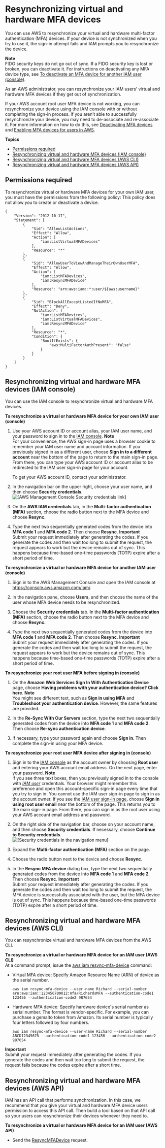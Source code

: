 # Resynchronizing virtual and hardware MFA devices<a name="id_credentials_mfa_sync"></a>

You can use AWS to resynchronize your virtual and hardware multi\-factor authentication \(MFA\) devices\. If your device is not synchronized when you try to use it, the sign\-in attempt fails and IAM prompts you to resynchronize the device\.

**Note**  
FIDO security keys do not go out of sync\. If a FIDO security key is lost or broken, you can deactivate it\. For instructions on deactivating any MFA device type, see [To deactivate an MFA device for another IAM user \(console\)](id_credentials_mfa_disable.md#deactivate-mfa-for-user)\.

As an AWS administrator, you can resynchronize your IAM users' virtual and hardware MFA devices if they get out of synchronization\.

If your AWS account root user MFA device is not working, you can resynchronize your device using the IAM console with or without completing the sign\-in process\. If you aren’t able to successfully resynchronize your device, you may need to de\-associate and re\-associate it\. For more information on how to do this, see [Deactivating MFA devices](id_credentials_mfa_disable.md) and [Enabling MFA devices for users in AWS](id_credentials_mfa_enable.md)\.

**Topics**
+ [Permissions required](#id_credentials_mfa_sync_console-permissions-required)
+ [Resynchronizing virtual and hardware MFA devices \(IAM console\)](#id_credentials_mfa_sync_console)
+ [Resynchronizing virtual and hardware MFA devices \(AWS CLI\)](#id_credentials_mfa_sync_cli)
+ [Resynchronizing virtual and hardware MFA devices \(AWS API\)](#id_credentials_mfa_sync_api)

## Permissions required<a name="id_credentials_mfa_sync_console-permissions-required"></a>

To resynchronize virtual or hardware MFA devices for your own IAM user, you must have the permissions from the following policy: This policy does not allow you to create or deactivate a device\.

```
{
    "Version": "2012-10-17",
    "Statement": [
        {
            "Sid": "AllowListActions",
            "Effect": "Allow",
            "Action": [
                "iam:ListVirtualMFADevices"
            ],
            "Resource": "*"
        },
        {
            "Sid": "AllowUserToViewAndManageTheirOwnUserMFA",
            "Effect": "Allow",
            "Action": [
                "iam:ListMFADevices",
                "iam:ResyncMFADevice"
            ],
            "Resource": "arn:aws:iam::*:user/${aws:username}"
        },
        {
            "Sid": "BlockAllExceptListedIfNoMFA",
            "Effect": "Deny",
            "NotAction": [
                "iam:ListMFADevices",
                "iam:ListVirtualMFADevices",
                "iam:ResyncMFADevice"
            ],
            "Resource": "*",
            "Condition": {
                "BoolIfExists": {
                    "aws:MultiFactorAuthPresent": "false"
                }
            }
        }
    ]
}
```

## Resynchronizing virtual and hardware MFA devices \(IAM console\)<a name="id_credentials_mfa_sync_console"></a>

You can use the IAM console to resynchronize virtual and hardware MFA devices\.

**To resynchronize a virtual or hardware MFA device for your own IAM user \(console\)**

1. Use your AWS account ID or account alias, your IAM user name, and your password to sign in to the [IAM console](https://console.aws.amazon.com/iam)\.
**Note**  
For your convenience, the AWS sign\-in page uses a browser cookie to remember your IAM user name and account information\. If you previously signed in as a different user, choose **Sign in to a different account** near the bottom of the page to return to the main sign\-in page\. From there, you can type your AWS account ID or account alias to be redirected to the IAM user sign\-in page for your account\.

   To get your AWS account ID, contact your administrator\.

1. In the navigation bar on the upper right, choose your user name, and then choose **Security credentials**\.   
![\[AWS Management Console Security credentials link\]](http://docs.aws.amazon.com/IAM/latest/UserGuide/images/security-credentials-user.shared.console.png)

1. On the **AWS IAM credentials** tab, in the **Multi\-factor authentication \(MFA\)** section, choose the radio button next to the MFA device and choose **Resync**\.

1. Type the next two sequentially generated codes from the device into **MFA code 1** and **MFA code 2**\. Then choose **Resync**\.
**Important**  
Submit your request immediately after generating the codes\. If you generate the codes and then wait too long to submit the request, the request appears to work but the device remains out of sync\. This happens because time\-based one\-time passwords \(TOTP\) expire after a short period of time\.

**To resynchronize a virtual or hardware MFA device for another IAM user \(console\)**

1. Sign in to the AWS Management Console and open the IAM console at [https://console\.aws\.amazon\.com/iam/](https://console.aws.amazon.com/iam/)\.

1. In the navigation pane, choose **Users**, and then choose the name of the user whose MFA device needs to be resynchronized\.

1. Choose the **Security credentials** tab\. In the **Multi\-factor authentication \(MFA\)** section, choose the radio button next to the MFA device and choose **Resync**\.

1. Type the next two sequentially generated codes from the device into **MFA code 1** and **MFA code 2**\. Then choose **Resync**\.
**Important**  
Submit your request immediately after generating the codes\. If you generate the codes and then wait too long to submit the request, the request appears to work but the device remains out of sync\. This happens because time\-based one\-time passwords \(TOTP\) expire after a short period of time\.

**To resynchronize your root user MFA before signing in \(console\)**

1. On the **Amazon Web Services Sign In With Authentication Device** page, choose **Having problems with your authentication device? Click here**\.
**Note**  
You might see different text, such as **Sign in using MFA** and **Troubleshoot your authentication device**\. However, the same features are provided\.

1. In the **Re\-Sync With Our Servers** section, type the next two sequentially generated codes from the device into **MFA code 1** and **MFA code 2**\. Then choose **Re\-sync authentication device**\.

1. If necessary, type your password again and choose **Sign in**\. Then complete the sign\-in using your MFA device\.

**To resynchronize your root user MFA device after signing in \(console\)**

1. Sign in to the [IAM console](https://console.aws.amazon.com/iam/) as the account owner by choosing **Root user** and entering your AWS account email address\. On the next page, enter your password\.
**Note**  
If you see three text boxes, then you previously signed in to the console with *[IAM user](https://docs.aws.amazon.com/IAM/latest/UserGuide/id_users.html)* credentials\. Your browser might remember this preference and open this account\-specific sign\-in page every time that you try to sign in\. You cannot use the IAM user sign\-in page to sign in as the account owner\. If you see the [IAM user sign\-in page](https://docs.aws.amazon.com/IAM/latest/UserGuide/console.html#user-sign-in-page), choose **Sign in using root user email** near the bottom of the page\. This returns you to the main sign\-in page\. From there, you can sign in as the root user using your AWS account email address and password\.

1. On the right side of the navigation bar, choose on your account name, and then choose **Security credentials**\. If necessary, choose **Continue to Security credentials**\.  
![\[Security credentials in the navigation menu\]](http://docs.aws.amazon.com/IAM/latest/UserGuide/images/security-credentials-root.shared.console.png)

1. Expand the **Multi\-factor authentication \(MFA\)** section on the page\.

1. Choose the radio button next to the device and choose **Resync**\.

1. In the **Resync MFA device** dialog box, type the next two sequentially generated codes from the device into **MFA code 1** and **MFA code 2**\. Then choose **Resync**\.
**Important**  
Submit your request immediately after generating the codes\. If you generate the codes and then wait too long to submit the request, the MFA device is successfully associated with the user, but the MFA device is out of sync\. This happens because time\-based one\-time passwords \(TOTP\) expire after a short period of time\.

## Resynchronizing virtual and hardware MFA devices \(AWS CLI\)<a name="id_credentials_mfa_sync_cli"></a>

You can resynchronize virtual and hardware MFA devices from the AWS CLI\.

**To resynchronize a virtual or hardware MFA device for an IAM user \(AWS CLI\)**  
At a command prompt, issue the [aws iam resync\-mfa\-device](https://docs.aws.amazon.com/cli/latest/reference/iam/resync-mfa-device.html) command:
+ Virtual MFA device: Specify Amazon Resource Name \(ARN\) of device as the serial number\.

  ```
  aws iam resync-mfa-device --user-name Richard --serial-number arn:aws:iam::123456789012:mfa/RichardsMFA --authentication-code1 123456 --authentication-code2 987654
  ```
+ Hardware MFA device: Specify hardware device's serial number as serial number\. The format is vendor\-specific\. For example, you can purchase a gemalto token from Amazon\. Its serial number is typically four letters followed by four numbers\.

  ```
  aws iam resync-mfa-device --user-name Richard --serial-number ABCD12345678 --authentication-code1 123456 --authentication-code2 987654
  ```

**Important**  
Submit your request immediately after generating the codes\. If you generate the codes and then wait too long to submit the request, the request fails because the codes expire after a short time\.

## Resynchronizing virtual and hardware MFA devices \(AWS API\)<a name="id_credentials_mfa_sync_api"></a>

IAM has an API call that performs synchronization\. In this case, we recommend that you give your virtual and hardware MFA device users permission to access this API call\. Then build a tool based on that API call so your users can resynchronize their devices whenever they need to\.

**To resynchronize a virtual or hardware MFA device for an IAM user \(AWS API\)**
+ Send the [ResyncMFADevice](https://docs.aws.amazon.com/IAM/latest/APIReference/API_ResyncMFADevice.html) request\.